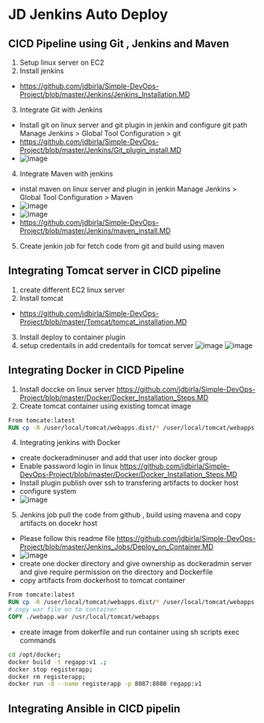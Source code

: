 # JD Jenkins Auto Deploy 
## CICD Pipeline using Git , Jenkins and Maven
1. Setup linux server on EC2
2. Install jenkins 
- https://github.com/jdbirla/Simple-DevOps-Project/blob/master/Jenkins/Jenkins_Installation.MD
3. Integrate Git with Jenkins 
- Install git on linux server and git plugin in jenkin and configure git path Manage Jenkins > Global Tool Configuration > git
- https://github.com/jdbirla/Simple-DevOps-Project/blob/master/Jenkins/Git_plugin_install.MD
- ![image](https://user-images.githubusercontent.com/69948118/231976779-429e3480-f8b7-45b2-b61e-216bf63401dd.png)
4. Integrate Maven with jenkins
- instal maven on linux server and plugin in jenkin Manage Jenkins > Global Tool Configuration > Maven
- ![image](https://user-images.githubusercontent.com/69948118/231977144-52bee94b-dc7f-421d-bc78-1c42be1959e1.png)
- ![image](https://user-images.githubusercontent.com/69948118/231977658-02e76511-8029-46df-bae7-5a868e442c77.png)
- https://github.com/jdbirla/Simple-DevOps-Project/blob/master/Jenkins/maven_install.MD
5. Create jenkin job for fetch code from git and build using maven

## Integrating Tomcat server in CICD pipeline
1. create different EC2 linux server 
2. Install tomcat
- https://github.com/jdbirla/Simple-DevOps-Project/blob/master/Tomcat/tomcat_installation.MD
3. Install deploy to container plugin
4. setup credentails in add credentails for tomcat server
![image](https://user-images.githubusercontent.com/69948118/231979076-57794057-2eb4-401d-a8d0-e6ac1bf07be3.png)
![image](https://user-images.githubusercontent.com/69948118/231979145-4060a64e-f010-43c5-a820-f5f5643fbfdd.png)

## Integrating Docker in CICD Pipeline
1. Install doccke on linux server https://github.com/jdbirla/Simple-DevOps-Project/blob/master/Docker/Docker_Installation_Steps.MD
2. Create tomcat container using existing tomcat image
```Dockerfile
From tomcate:latest
RUN cp -R /user/local/tomcat/webapps.dist/* /user/local/tomcat/webapps
```
4. Integrating jenkins with Docker
- create dockeradminuser and add that user into docker group
- Enable password login in linux https://github.com/jdbirla/Simple-DevOps-Project/blob/master/Docker/Docker_Installation_Steps.MD
- Install plugin publish over ssh to transfering artifacts to docker host
- configure system
- ![image](https://user-images.githubusercontent.com/69948118/231982196-042ea168-b753-4b79-8395-b9d713ff7923.png)

5. Jenkins job pull the code from github , build using mavena and copy artifacts on docekr host
- Please follow this readme file https://github.com/jdbirla/Simple-DevOps-Project/blob/master/Jenkins_Jobs/Deploy_on_Container.MD
- ![image](https://user-images.githubusercontent.com/69948118/231983172-d2f80de2-6d11-4c30-bdbf-89ea841ff5a4.png)
- create one docker directory and give ownership as dockeradmin server and give require permission on the directory and Dockerfile
- copy artifacts from dockerhost to tomcat container
```Dockerfile
From tomcate:latest
RUN cp -R /user/local/tomcat/webapps.dist/* /user/local/tomcat/webapps
# copy war file on to container 
COPY ./webapp.war /usr/local/tomcat/webapps
```
- create image from dokerfile and run container using sh scripts exec commands
```sh
cd /opt/docker;
docker build -t regapp:v1 .;
docker stop registerapp;
docker rm registerapp;
docker run -d --name registerapp -p 8087:8080 regapp:v1
```


## Integrating Ansible in CICD pipelin
